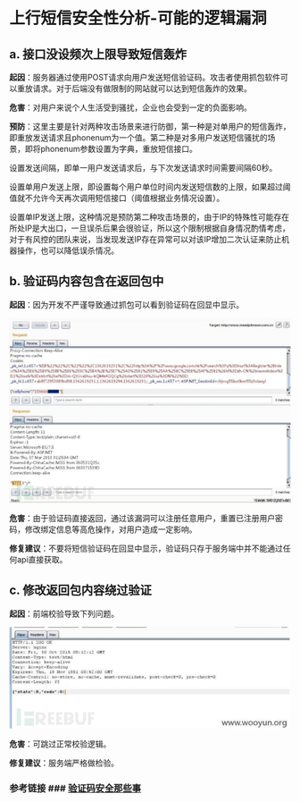 # 上行短信安全性分析-可能的逻辑漏洞 #

## a. 接口没设频次上限导致短信轰炸 ##

**起因**：服务器通过使用POST请求向用户发送短信验证码。攻击者使用抓包软件可以重放请求。对于后端没有做限制的网站就可以达到短信轰炸的效果。

**危害**：对用户来说个人生活受到骚扰，企业也会受到一定的负面影响。

**预防**：这里主要是针对两种攻击场景来进行防御，第一种是对单用户的短信轰炸，即重放发送请求且phonenum为一个值。第二种是对多用户发送短信骚扰的场景，即将phonenum参数设置为字典，重放短信接口。

设置发送间隔，即单一用户发送请求后，与下次发送请求时间需要间隔60秒。

设置单用户发送上限，即设置每个用户单位时间内发送短信数的上限，如果超过阈值就不允许今天再次调用短信接口（阈值根据业务情况设置）。

设置单IP发送上限，这种情况是预防第二种攻击场景的，由于IP的特殊性可能存在所处IP是大出口，一旦误杀后果会很验证，所以这个限制根据自身情况酌情考虑，对于有风控的团队来说，当发现发送IP存在异常可以对该IP增加二次认证来防止机器操作，也可以降低误杀情况。


## b. 验证码内容包含在返回包中 ##

**起因**：因为开发不严谨导致通过抓包可以看到验证码在回显中显示。

![](https://github.com/yakkwang/ns/blob/%E5%A4%A7%E4%BD%9C%E4%B8%9A/2017-2/%E5%A4%A7%E4%BD%9C%E4%B8%9A/%E4%B8%8B%E8%A1%8C%E7%9F%AD%E4%BF%A1%E5%AE%89%E5%85%A8%E6%80%A7%E5%88%86%E6%9E%90-%E9%80%BB%E8%BE%91%E6%BC%8F%E6%B4%9E/b.png)

**危害**：由于验证码直接返回，通过该漏洞可以注册任意用户，重置已注册用户密码，修改绑定信息等高危操作，对用户造成一定影响。

**修复建议**：不要将短信验证码在回显中显示，验证码只存于服务端中并不能通过任何api直接获取。


## c. 修改返回包内容绕过验证 ##

**起因**：前端校验导致下列问题。

![](https://github.com/yakkwang/ns/blob/%E5%A4%A7%E4%BD%9C%E4%B8%9A/2017-2/%E5%A4%A7%E4%BD%9C%E4%B8%9A/%E4%B8%8B%E8%A1%8C%E7%9F%AD%E4%BF%A1%E5%AE%89%E5%85%A8%E6%80%A7%E5%88%86%E6%9E%90-%E9%80%BB%E8%BE%91%E6%BC%8F%E6%B4%9E/c.png)

**危害**：可跳过正常校验逻辑。

**修复建议**：服务端严格做检验。


### 参考链接 ### [验证码安全那些事](http://www.freebuf.com/articles/rookie/131542.html)
